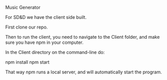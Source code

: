 Music Generator

For SD&D we have the client side built. 

First clone our repo.

Then to run the client, you need to navigate to the Client folder, and make sure you have npm in your computer.

In the Client directory on the command-line do:

npm install
npm start

That way npm runs a local server, and will automatically start the program.
